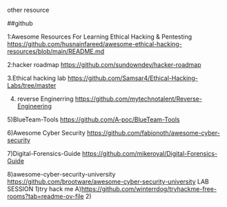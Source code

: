 other resource 

##github 

1:Awesome Resources For Learning Ethical Hacking & Pentesting
https://github.com/husnainfareed/awesome-ethical-hacking-resources/blob/main/README.md

2:hacker roadmap
https://github.com/sundowndev/hacker-roadmap

3.Ethical hacking lab
https://github.com/Samsar4/Ethical-Hacking-Labs/tree/master

4) reverse Enginerring
https://github.com/mytechnotalent/Reverse-Engineering

5)BlueTeam-Tools
https://github.com/A-poc/BlueTeam-Tools

6)Awesome Cyber Security
https://github.com/fabionoth/awesome-cyber-security

7)Digital-Forensics-Guide
https://github.com/mikeroyal/Digital-Forensics-Guide

8)awesome-cyber-security-university
https://github.com/brootware/awesome-cyber-security-university
LAB SESSION 
1)try hack me
A)https://github.com/winterrdog/tryhackme-free-rooms?tab=readme-ov-file
2)
